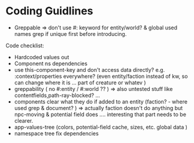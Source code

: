 # Coding Guidlines

* Greppable => don't use #: keyword for entity/world? & global used names grep if unique first before introducing.

Code checklist:
* Hardcoded values out
* Component ns dependencies
* use this-component-key and don't access data directly? e.g. :context/properties everywhere?
    (even entity/faction instead of kw, so can change where it is ... part of creature or whatev )
* greppability ( no #:entity / #:world ?? )
=> also untested stuff like contentfields,path-ray-blocked? ...
* components clear what they do if added to an entity (faction? - where used grep & document? )
=> actually faction doesn't do anything but npc-moving & potential field does .... interesting
that part needs to be clearer.
* app-values-tree (colors, potential-field cache, sizes, etc. global data )
* namespace tree fix dependencies
